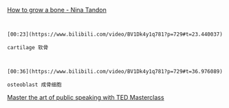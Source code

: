 [How to grow a bone - Nina Tandon](https://www.bilibili.com/video/BV1Dk4y1q781?p=729)

```ad-note


[00:23](https://www.bilibili.com/video/BV1Dk4y1q781?p=729#t=23.440037)

cartilage 软骨

```

```ad-note


[00:36](https://www.bilibili.com/video/BV1Dk4y1q781?p=729#t=36.976089)

osteoblast 成骨细胞

```

[Master the art of public speaking with TED Masterclass](https://www.bilibili.com/video/BV1Dk4y1q781?p=730)
